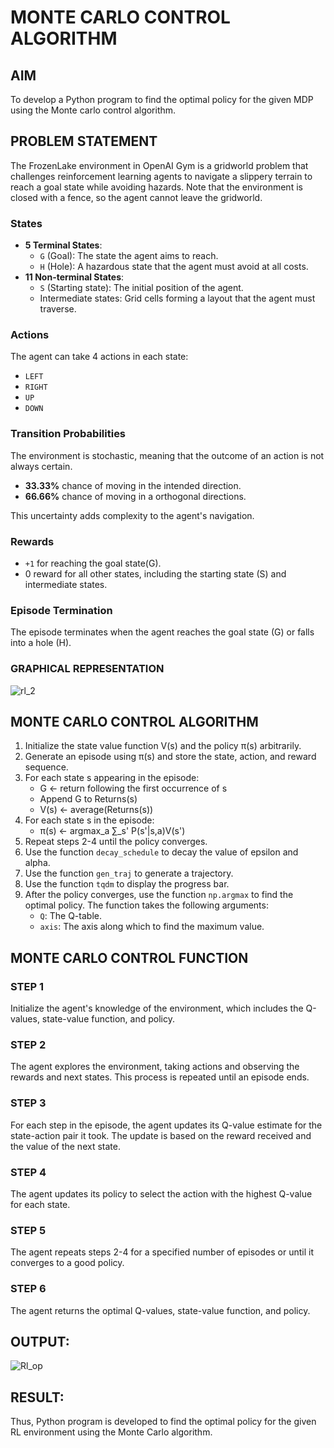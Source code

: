 # MONTE CARLO CONTROL ALGORITHM

## AIM
To develop a Python program to find the optimal policy for the given MDP using the Monte carlo control algorithm.

## PROBLEM STATEMENT
The FrozenLake environment in OpenAI Gym is a gridworld problem that challenges reinforcement learning agents to navigate a slippery terrain to reach a goal state while avoiding hazards. Note that the environment is closed with a fence, so the agent cannot leave the gridworld.

### States
- **5 Terminal States**:
  - `G` (Goal): The state the agent aims to reach.
  - `H` (Hole): A hazardous state that the agent must avoid at all costs.
- **11 Non-terminal States**:
  - `S` (Starting state): The initial position of the agent.
  - Intermediate states: Grid cells forming a layout that the agent must traverse.

### Actions
The agent can take 4 actions in each state:
- `LEFT`
- `RIGHT`
- `UP` 
- `DOWN`

### Transition Probabilities
The environment is stochastic, meaning that the outcome of an action is not always certain.
- **33.33%** chance of moving in the intended direction.
- **66.66%** chance of moving in a orthogonal directions.

This uncertainty adds complexity to the agent's navigation.

### Rewards
- `+1` for reaching the goal state(G).
- 0 reward for all other states, including the starting state (S) and intermediate states.

### Episode Termination
The episode terminates when the agent reaches the goal state (G) or falls into a hole (H).

### GRAPHICAL REPRESENTATION
![rl_2](https://github.com/kiran03-jagadeesh/monte-carlo-control/assets/94174536/b0556bd7-2dc8-4066-8c34-6e4141cc25b1)


## MONTE CARLO CONTROL ALGORITHM
1. Initialize the state value function V(s) and the policy π(s) arbitrarily.
2. Generate an episode using π(s) and store the state, action, and reward sequence.
3. For each state s appearing in the episode:
    * G ← return following the first occurrence of s
    * Append G to Returns(s)
    * V(s) ← average(Returns(s))
4. For each state s in the episode:
    * π(s) ← argmax_a ∑_s' P(s'|s,a)V(s')
5. Repeat steps 2-4 until the policy converges.
6. Use the function `decay_schedule` to decay the value of epsilon and alpha.
7. Use the function `gen_traj` to generate a trajectory.
8. Use the function `tqdm` to display the progress bar.
9. After the policy converges, use the function `np.argmax` to find the optimal policy. The function takes the following arguments:
    * `Q`: The Q-table.
    * `axis`: The axis along which to find the maximum value.

## MONTE CARLO CONTROL FUNCTION
### STEP 1
Initialize the agent's knowledge of the environment, which includes the Q-values, state-value function, and policy.

### STEP 2
The agent explores the environment, taking actions and observing the rewards and next states. This process is repeated until an episode ends.

### STEP 3
For each step in the episode, the agent updates its Q-value estimate for the state-action pair it took. The update is based on the reward received and the value of the next state.

### STEP 4
The agent updates its policy to select the action with the highest Q-value for each state.

### STEP 5
The agent repeats steps 2-4 for a specified number of episodes or until it converges to a good policy.

### STEP 6
The agent returns the optimal Q-values, state-value function, and policy.

## OUTPUT:
![Rl_op](https://github.com/kiran03-jagadeesh/monte-carlo-control/assets/94174536/74d68540-209b-4fcb-91f6-63697839010d)

## RESULT:

Thus, Python program is developed to find the optimal policy for the given RL environment using the Monte Carlo algorithm.
